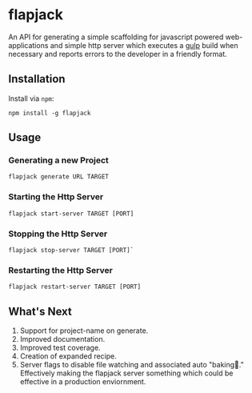 flapjack
=======

An API for generating a simple scaffolding for javascript powered web-applications and simple http server which executes a [gulp](http://gulpjs.com) build when necessary and reports errors
to the developer in a friendly format.

## Installation

Install via `npm`:

```
npm install -g flapjack
```

## Usage

### Generating a new Project

```
flapjack generate URL TARGET
```

### Starting the Http Server

```
flapjack start-server TARGET [PORT]
```

### Stopping the Http Server

```
flapjack stop-server TARGET [PORT]`
```

### Restarting the Http Server

```
flapjack restart-server TARGET [PORT]
```

## What's Next

1. Support for project-name on generate.
2. Improved documentation.
3. Improved test coverage.
4. Creation of expanded recipe.
5. Server flags to disable file watching and associated auto "baking."  Effectively making the flapjack server something which could be effective in a production enviornment.
